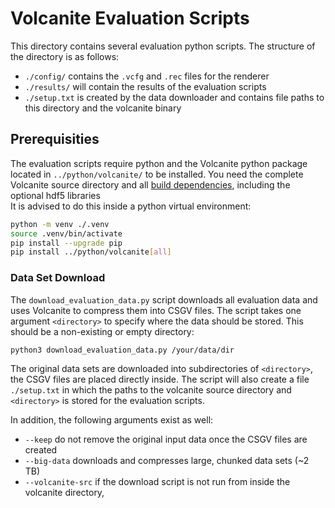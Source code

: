 # Volcanite Evaluation Scripts

This directory contains several evaluation python scripts.
The structure of the directory is as follows:
* `./config/` contains the `.vcfg` and `.rec` files for the renderer
* `./results/` will contain the results of the evaluation scripts 
* `./setup.txt` is created by the data downloader and contains file paths to this directory and the volcanite binary

## Prerequisities 

The evaluation scripts require python and the Volcanite python package located in `../python/volcanite/` to be installed.
You need the complete Volcanite source directory and all [build dependencies](../doc/Setup.md), including the optional hdf5 libraries   
It is advised to do this inside a python virtual environment:

```bash
python -m venv ./.venv
source .venv/bin/activate
pip install --upgrade pip
pip install ../python/volcanite[all]
```

### Data Set Download

The `download_evaluation_data.py` script downloads all evaluation data and uses Volcanite to compress them into CSGV
files. The script takes one argument `<directory>` to specify where the data should be stored. This should be a non-existing or empty
directory:

```bash
python3 download_evaluation_data.py /your/data/dir
```
The original data sets are downloaded into subdirectories of `<directory>`, the CSGV files are placed directly inside.
The script will also create a file `./setup.txt` in which the paths to the volcanite source directory and `<directory>`
is stored for the evaluation scripts.

In addition, the following arguments exist as well:
* `--keep` do not remove the original input data once the CSGV files are created
* `--big-data` downloads and compresses large, chunked data sets (~2 TB)
* `--volcanite-src` if the download script is not run from inside the volcanite directory, 

